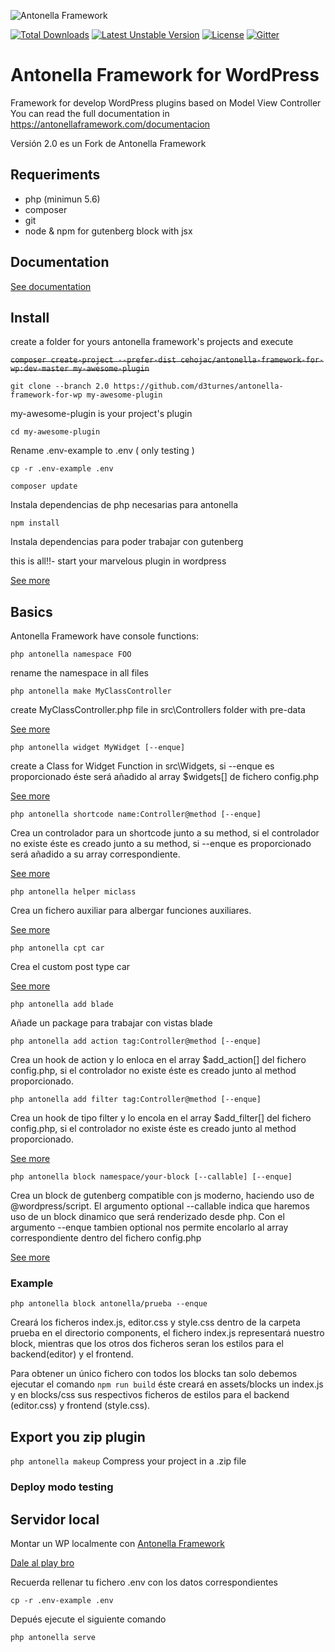 ![Antonella Framework](https://antonellaframework.com/wp-content/uploads/2018/06/anonella-repositorio.png)

[![Total Downloads](https://poser.pugx.org/cehojac/antonella-framework-for-wp/downloads)](https://packagist.org/packages/cehojac/antonella-framework-for-wp)
[![Latest Unstable Version](https://poser.pugx.org/cehojac/antonella-framework-for-wp/v/unstable)](https://packagist.org/packages/cehojac/antonella-framework-for-wp)
[![License](https://poser.pugx.org/cehojac/antonella-framework-for-wp/license)](https://packagist.org/packages/cehojac/antonella-framework-for-wp)
[![Gitter](https://badges.gitter.im/Antonella-Framework/community.svg)](https://gitter.im/Antonella-Framework/community?utm_source=badge&utm_medium=badge&utm_campaign=pr-badge)

Antonella Framework for WordPress
================================

Framework for develop WordPress plugins based on Model View Controller
You can read the full documentation in https://antonellaframework.com/documentacion

Versión 2.0 es un Fork de Antonella Framework

## Requeriments
* php (minimun 5.6) 
* composer
* git
* node & npm for gutenberg block with jsx

## Documentation
[See documentation](https://github.com/d3turnes/antonella-framework-for-wp/tree/2.0/docs)

## Install
create a folder for yours antonella framework's projects and execute

~~`composer create-project --prefer-dist cehojac/antonella-framework-for-wp:dev-master my-awesome-plugin`~~

`git clone --branch 2.0 https://github.com/d3turnes/antonella-framework-for-wp my-awesome-plugin`

my-awesome-plugin is your project's plugin

`cd my-awesome-plugin`

Rename .env-example to .env ( only testing )

`cp -r .env-example .env`

`composer update`

Instala dependencias de php necesarias para antonella

`npm install`

Instala dependencias para poder trabajar con gutenberg

this is all!!- start your marvelous plugin in wordpress

[See more](https://github.com/d3turnes/antonella-framework-for-wp/blob/2.0/docs/install.md)

## Basics

Antonella Framework have console functions:

`php antonella namespace FOO`

rename the namespace in all files

`php antonella make MyClassController`

create MyClassController.php file in src\Controllers folder with pre-data

[See more](https://github.com/d3turnes/antonella-framework-for-wp/blob/2.0/docs/controllers.md)

`php antonella widget MyWidget [--enque]`

create a Class for Widget Function in src\Widgets, si --enque es proporcionado éste será añadido al array $widgets[] de fichero config.php

[See more](https://github.com/d3turnes/antonella-framework-for-wp/blob/2.0/docs/widgets.md)

`php antonella shortcode name:Controller@method [--enque]`

Crea un controlador para un shortcode junto a su method, si el controlador no existe éste es creado junto a su method, si --enque es proporcionado será añadido a su array
correspondiente.

[See more](https://github.com/d3turnes/antonella-framework-for-wp/blob/2.0/docs/shortcode.md)

`php antonella helper miclass`

Crea un fichero auxiliar para albergar funciones auxiliares.

[See more](https://github.com/d3turnes/antonella-framework-for-wp/blob/2.0/docs/helper.md)

`php antonella cpt car`

Crea el custom post type car

[See more](https://github.com/d3turnes/antonella-framework-for-wp/blob/2.0/docs/cpt.md)

`php antonella add blade`

Añade un package para trabajar con vistas blade

`php antonella add action tag:Controller@method [--enque]`

Crea un hook de action y lo enloca en el array $add_action[] del fichero config.php, si el controlador no existe éste es creado junto 
al method proporcionado.

`php antonella add filter tag:Controller@method [--enque]`

Crea un hook de tipo filter y lo encola en el array $add_filter[] del fichero config.php, si el controlador no existe éste es creado junto
al method proporcionado.

[See more](https://github.com/d3turnes/antonella-framework-for-wp/blob/2.0/docs/add.md)

`php antonella block namespace/your-block [--callable] [--enque]`

Crea un block de gutenberg compatible con js moderno, haciendo uso de @wordpress/script. El argumento optional --callable indica que haremos uso de un block dinamico que será renderizado desde php. Con el argumento --enque tambien optional nos permite encolarlo al array correspondiente dentro del fichero config.php

[See more](https://github.com/d3turnes/antonella-framework-for-wp/blob/2.0/docs/gutenberg.md)

### Example

`php antonella block antonella/prueba --enque`

Creará los ficheros index.js, editor.css y style.css dentro de la carpeta prueba en el directorio components, el fichero index.js representará nuestro block, mientras que los otros dos ficheros seran los estilos para el backend(editor) y el frontend.

Para obtener un único fichero con todos los blocks tan solo debemos ejecutar el comando `npm run build` éste creará  en assets/blocks un index.js y en blocks/css sus respectivos ficheros de estilos para el backend (editor.css) y frontend (style.css).

## Export you zip plugin

`php antonella makeup`
Compress your project in a .zip file

### Deploy modo testing

## Servidor local

Montar un WP localmente con [Antonella Framework](https://antonellaframework.com/documentacion/)

[Dale al play bro](https://www.youtube.com/watch?v=An4t8LKX2-I)

Recuerda rellenar tu fichero .env con los datos correspondientes

`cp -r .env-example .env`

Depués ejecute el siguiente comando

`php antonella serve`


